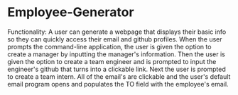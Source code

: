 # Employee-Generator
Functionality: A user can generate a webpage that displays their basic info so they can quickly access their email and github profiles. When the user prompts the command-line application, the user is given the option to create a manager by inputting the manager's information. Then the user is given the option to create a team engineer and is prompted to input the engineer's github that turns into a clickable link. Next the user is prompted to create a team intern. All of the email's are clickable and the user's default email program opens and populates the TO field with the employee's email. 